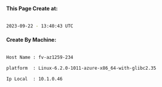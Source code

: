 
   
#### This Page Create at:

```bash

2023-09-22 - 13:40:43 UTC

```

#### Create By Machine:

```bash

Host Name : fv-az1259-234

platform  : Linux-6.2.0-1011-azure-x86_64-with-glibc2.35

Ip Local  : 10.1.0.46

```

